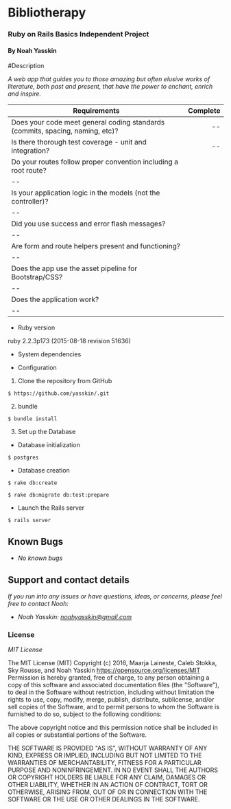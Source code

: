 # Bibliotherapy

### Ruby on Rails Basics Independent Project

#### By Noah Yasskin

#Description

_A web app that guides you to those amazing but often elusive works of literature, both past and present, that have the power to enchant, enrich and inspire._


| Requirements  | Complete  |
| ------------- | ----:|
| Does your code meet general coding standards (commits, spacing, naming, etc)? | -- |
| Is there thorough test coverage - unit and integration? | -- |
| Do your routes follow proper convention including a root route?
 | -- |
| Is your application logic in the models (not the controller)?
 | -- |
| Did you use success and error flash messages?
 | -- |
| Are form and route helpers present and functioning?
 | -- |
| Does the app use the asset pipeline for Bootstrap/CSS?
 | -- |
| Does the application work?
 | -- |

* Ruby version

ruby 2.2.3p173 (2015-08-18 revision 51636)

* System dependencies

* Configuration

1. Clone the repository from GitHub
```
$ https://github.com/yasskin/.git
```
2. bundle
```
$ bundle install
```
3. Set up the Database
* Database initialization
```
$ postgres
```
* Database creation
```
$ rake db:create
```
```
$ rake db:migrate db:test:prepare
```
* Launch the Rails server
```
$ rails server
```

## Known Bugs

* _No known bugs_

## Support and contact details

_If you run into any issues or have questions, ideas, or concerns, please feel free to contact Noah:_

* _Noah Yasskin: <a href="mailto:noahyasskin@gmail.com">noahyasskin@gmail.com</a>_

### License

*MIT License*

The MIT License (MIT)
Copyright (c) 2016, Maarja Laineste, Caleb Stokka, Sky Rousse, and Noah Yasskin
https://opensource.org/licenses/MIT
Permission is hereby granted, free of charge, to any person obtaining a copy of this software and associated documentation files (the "Software"), to deal in the Software without restriction, including without limitation the rights to use, copy, modify, merge, publish, distribute, sublicense, and/or sell copies of the Software, and to permit persons to whom the Software is furnished to do so, subject to the following conditions:

The above copyright notice and this permission notice shall be included in all copies or substantial portions of the Software.

THE SOFTWARE IS PROVIDED "AS IS", WITHOUT WARRANTY OF ANY KIND, EXPRESS OR IMPLIED, INCLUDING BUT NOT LIMITED TO THE WARRANTIES OF MERCHANTABILITY, FITNESS FOR A PARTICULAR PURPOSE AND NONINFRINGEMENT. IN NO EVENT SHALL THE AUTHORS OR COPYRIGHT HOLDERS BE LIABLE FOR ANY CLAIM, DAMAGES OR OTHER LIABILITY, WHETHER IN AN ACTION OF CONTRACT, TORT OR OTHERWISE, ARISING FROM, OUT OF OR IN CONNECTION WITH THE SOFTWARE OR THE USE OR OTHER DEALINGS IN THE SOFTWARE.

#
